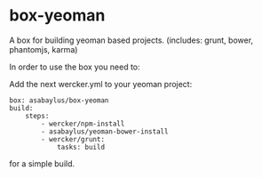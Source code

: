 box-yeoman
=========

A box for building yeoman based projects. (includes: grunt, bower, phantomjs, karma)

In order to use the box you need to:

Add the next wercker.yml to your yeoman project:

    box: asabaylus/box-yeoman
    build:
        steps:
            - wercker/npm-install
            - asabaylus/yeoman-bower-install
            - wercker/grunt:
                tasks: build

for a simple build.
